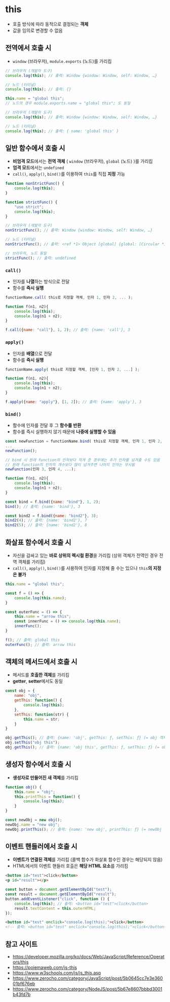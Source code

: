 # this
- 호출 방식에 따라 동적으로 결정되는 **객체**
- 값을 임의로 변경할 수 없음

## 전역에서 호출 시
- `window` (브라우저), `module.exports` (노드)를 가리킴

```javascript
// 브라우저 (개발자 도구)
console.log(this); // 출력: Window {window: Window, self: Window, …}

// 노드 (터미널)
console.log(this); // 출력: {}

this.name = "global this";
// 노드의 경우 module.exports.name = "global this"; 도 동일

// 브라우저 (개발자 도구)
console.log(this); // 출력: Window {window: Window, self: Window, …}

// 노드 (터미널)
console.log(this); // 출력: { name: 'global this' }
```

## 일반 함수에서 호출 시
- **비엄격 모드**에서는 **전역 객체** ( `window` (브라우저), `global` (노드) )를 가리킴
- **엄격 모드**에서는 `undefined`
- `call()`, `apply()`, `bind()`를 이용하여 `this`를 직접 **지정** 가능

```javascript
function nonStrictFunc() {
    console.log(this);
}

function strictFunc() {
    "use strict";
    console.log(this);
}

// 브라우저 (개발자 도구)
nonStrictFunc(); // 출력: Window {window: Window, self: Window, …}

// 노드 (터미널)
nonStrictFunc(); // 출력: <ref *1> Object [global] {global: [Circular *1], ...}

// 브라우저, 노드 동일
strictFunc(); // 출력: undefined
```

### `call()`
- 인자를 **나열**하는 방식으로 전달
- 함수를 **즉시 실행**
```javascript
functionName.call( this로 지정할 객체, 인자 1, 인자 2, ... );
```

```javascript
function f(n1, n2){
    console.log(this);
    console.log(n1 + n2);
}

f.call({name: "call"}, 1, 2); // 출력: {name: 'call'}, 3
```

### `apply()`
- 인자를 **배열**으로 전달
- 함수를 **즉시 실행**
```javascript
functionName.apply( this로 지정할 객체, [인자 1, 인자 2, ...] );
```

```javascript
function f(n1, n2){
    console.log(this);
    console.log(n1 + n2);
}

f.apply({name: "apply"}, [1, 2]); // 출력: {name: 'apply'}, 3
```

### `bind()`
- 함수에 인자를 전달 후 그 **함수를 반환**
- 함수를 즉시 실행하지 않기 때문에 **나중에 실행할 수 있음**
```javascript
const newFunction = functionName.bind( this로 지정할 객체, 인자 1, 인자 2, ...);
...
newFunction();

// bind 시 원래 function의 인자보다 적게 준 경우에는 추가 인자를 넘겨줄 수도 있음
// 원래 function의 인자의 개수보다 많이 넘겨주면 나머지 인자는 무시됨
newFunction(인자 3, 인자 4, ...);
```

```javascript
function f(n1, n2){
    console.log(this);
    console.log(n1 + n2);
}

const bind = f.bind({name: "bind"}, 1, 2);
bind(); // 출력: {name: 'bind'}, 3

const bind2 = f.bind({name: "bind2"}, 3);
bind2(4); // 출력: {name: 'bind2'}, 7
bind2(5); // 출력: {name: 'bind2'}, 8
```

## 화살표 함수에서 호출 시
- 자신을 감싸고 있는 **바로 상위의 렉시컬 환경**을 가리킴 (상위 객체가 전역인 경우 전역 객체를 가리킴)
- `call()`, `apply()`, `bind()`를 사용하여 인자를 지정해 줄 수는 있으나 `this`**의 지정은 불가**

```javascript
this.name = "global this";

const f = () => {
    console.log(this.name);
}

const outerFunc = () => {
    this.name = "arrow this";
    const innerFunc = () => console.log(this.name);
    innerFunc();
}

f(); // 출력: global this
outerFunc(); // 출력: arrow this
```

## 객체의 메서드에서 호출 시
- 메서드를 **호출한 객체**를 가리킴
- **getter**, **setter**에서도 동일

```javascript
const obj = {
    name: "obj",
    getThis: function() {
        console.log(this);
    },
    setThis: function(str) {
        this.name = str;
    }
}

obj.getThis(); // 출력: {name: 'obj', getThis: ƒ, setThis: ƒ} (= obj 객체)
obj.setThis("obj this");
obj.getThis(); // 출력: {name: 'obj this', getThis: ƒ, setThis: ƒ} (= obj 객체)
```

## 생성자 함수에서 호출 시
- **생성자로 만들어진 새 객체**를 가리킴

```javascript
function obj() {
    this.name = "obj";
    this.printThis = function() {
        console.log(this);
    }
}

const newObj = new obj();
newObj.name = "new obj";
newObj.printThis(); // 출력: {name: 'new obj', printThis: ƒ} (= newObj 객체)
```

## 이벤트 핸들러에서 호출 시
- **이벤트가 연결된 객체**를 가리킴 (콜백 함수가 화살표 함수인 경우는 해당되지 않음)
- HTML에서의 이벤트 핸들러 호출은 **해당 HTML 요소**를 가리킴

```html
<button id="test">click</button>
<p id="result"></p>
```
```javascript
const button = document.getElementById("test");
const result = document.getElementById("result");
button.addEventListener("click", function () {
    console.log(this); // 출력: <button id="test">click</button>
    result.textContent = this.outerHTML;
});
```

```html
<button id="test" onclick="console.log(this);">click</button>
<!-- 출력: <button id="test" onclick="console.log(this);">click</button> -->
```

## 참고 사이트
- https://developer.mozilla.org/ko/docs/Web/JavaScript/Reference/Operators/this
- https://poiemaweb.com/js-this
- https://www.w3schools.com/js/js_this.asp
- https://www.zerocho.com/category/JavaScript/post/5b0645cc7e3e36001bf676eb
- https://www.zerocho.com/category/NodeJS/post/5b67e8607bbbd3001b43fd7b